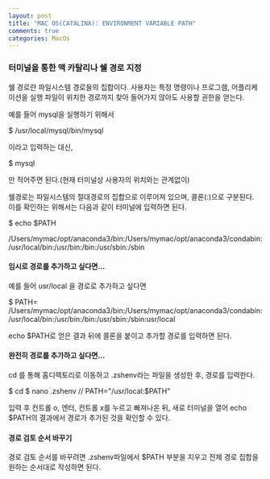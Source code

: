```yaml
---
layout: post
title: "MAC OS(CATALINA): ENVIRONMENT VARIABLE PATH"
comments: true
categories: MacOs
---
```



### 터미널을 통한 맥 카탈리나 쉘 경로 지정

쉘 경로란 파일시스템 경로들의 집합이다. 사용자는 특정 명령이나 프로그램, 어플리케이션을 실행 파일이 위치한 경로까지 찾아 들어가지 않아도 사용할 권한을 얻는다.

예를 들어 mysql을 실행하기 위해서

$ /usr/local/mysql/bin/mysql

이라고 입력하는 대신,

$ mysql

만 적어주면 된다.(현재 터미널상 사용자의 위치와는 관계없이)

쉘경로는 파일시스템의 절대경로의 집합으로 이루어져 있으며, 콜론(:)으로 구분된다. 이를 확인하는 위해서는 다음과 같이 터미널에 입력하면 된다.

$ echo $PATH

/Users/mymac/opt/anaconda3/bin:/Users/mymac/opt/anaconda3/condabin:/usr/local/bin:/usr/bin:/bin:/usr/sbin:/sbin

#### 임시로 경로를 추가하고 싶다면...

예를 들어 usr/local 을 경로로 추가하고 싶다면

$ PATH= /Users/mymac/opt/anaconda3/bin:/Users/mymac/opt/anaconda3/condabin:/usr/local/bin:/usr/bin:/bin:/usr/sbin:/sbin:usr/local

echo $PATH로 얻은 결과 뒤에 콜론을 붙이고 추가할 경로를 입력하면 된다.

#### 완전히 경로를 추가하고 싶다면...

cd 를 통해 홈디렉토리로 이동하고 .zshenv라는 파일을 생성한 후, 경로를 입력한다.

$ cd
$ nano .zshenv
// PATH="/usr/local:$PATH"

입력 후 컨트롤 o, 엔터, 컨트롤 x를 누르고 빠져나온 뒤, 새로 터미널을 열어 echo $PATH의 결과에서 경로가 추가된 것을 확인할 수 있다.

#### 경로 검토 순서 바꾸기

경로 검토 순서를 바꾸려면 .zshenv파일에서 $PATH 부분을 지우고 전체 경로 집합을 원하는 순서대로 작성하면 된다.



